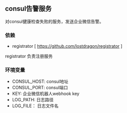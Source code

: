 ## consul告警服务
对consul健康检查失败的服务，发送企业微信告警。

### 依赖

- registrator [ https://github.com/lostdragon/registrator ]

registrator 负责注册服务

### 环境变量

- CONSUL_HOST: consul地址                           
- CONSUL_PORT: consul端口                                 
- KEY: 企业微信机器人webhook key                              
- LOG_PATH: 日志路径                                       
- LOG_FILE： 日志文件名     